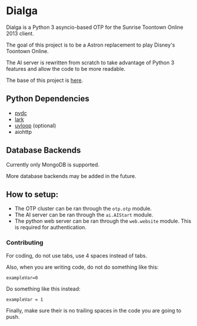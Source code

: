 # Dialga

Dialga is a Python 3 asyncio-based OTP for the Sunrise Toontown Online 2013 client.

The goal of this project is to be a Astron replacement to play Disney's Toontown Online.

The AI server is rewritten from scratch to take advantage of Python 3 features and allow the code to be more readable.

The base of this project is [here](https://github.com/alexanderr/OpenOTP).

## Python Dependencies
* [pydc](https://github.com/alexanderr/pydc)
* [lark](https://github.com/lark-parser/lark)
* [uvloop](https://github.com/MagicStack/uvloop) (optional)
* aiohttp

## Database Backends
Currently only MongoDB is supported.

More database backends may be added in the future.

## How to setup:
* The OTP cluster can be ran through the `otp.otp` module.
* The AI server can be ran through the `ai.AIStart` module.
* The python web server can be ran through the `web.website` module. This is required for authentication.

### Contributing
For coding, do not use tabs, use 4 spaces instead of tabs.

Also, when you are writing code, do not do something like this:

```
exampleVar=0
```

Do something like this instead:

```
exampleVar = 1
```

Finally, make sure their is no trailing spaces in the code you are going to push.